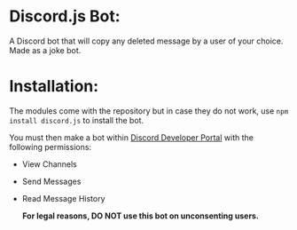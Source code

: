 # Discord.js Bot:

A Discord bot that will copy any deleted message by a user of your choice. Made as a joke bot.

# Installation:

The modules come with the repository but in case they do not work, use `npm install discord.js` to install the bot.

You must then make a bot within [Discord Developer Portal](https://discord.com/developers/applications) with the following permissions:

- View Channels
- Send Messages
- Read Message History

  **For legal reasons, DO NOT use this bot on unconsenting users.**
